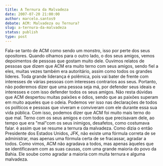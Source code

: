 ```yaml
---
title: A Ternura da Malvadeza
date: 2007-07-20 21:00:00
author: marcelo.santos9
debate: ACM: Malvadeza ou Ternura?
slug: a-ternura-da-malvadeza
status: publish 
type: post
---
```


Fala-se tanto de ACM como sendo um monstro, isso por perte dos seus opositores. Quando olhamos para o outro lado, o dos seus amigos, vemos depoimentos de pessoas que gostam muito dele. Ouvimos relatos de pessoas que dizem que ACM era muito terno com seus amigos, sendo fiel a eles, muitas vezes também era autoritário, assim como todos os grandes líderes. Toda grande liderança é polêmica, pois vai bater de frente com interesses de várias pessoas com interesses contrarios aos seus. Portanto, não poderemos dizer que uma pessoa seja má, por defender seus ideais e interesses e com isso defender todos os seus amigos. Não resta dúvidas que ACM despertou muitas paixões e ódios, sendo que as paixões superam em muito aqueles que o odeia. Podemos ver isso nas declarações de todos os políticos e pessoas que viveram e conviveram com ele durante essa sua vida pública. Com isso, podemos dizer que ACM foi muito mais terno do que mal. Terno com os seus amigos e com todos que precisavam dele, ao tempo que era "mal"com os seus inimigos, desafetos, como costumava falar. è assim que se resume a ternura da malvadeza. Como dizia o então Presidente dos Estados Unidos, JFK, não existe uma fórmula correta de se administrar, mas apenas uma fórmula certa de se fracassar, agradar a todos. Como vimos, ACM não agradava a todos, mas apenas àqueles que se identificavam com as suas causas, com uma grande maioria do povo da Bahia. Ele soube como agradar a maioria com muita ternura e alguma malvadeza.
